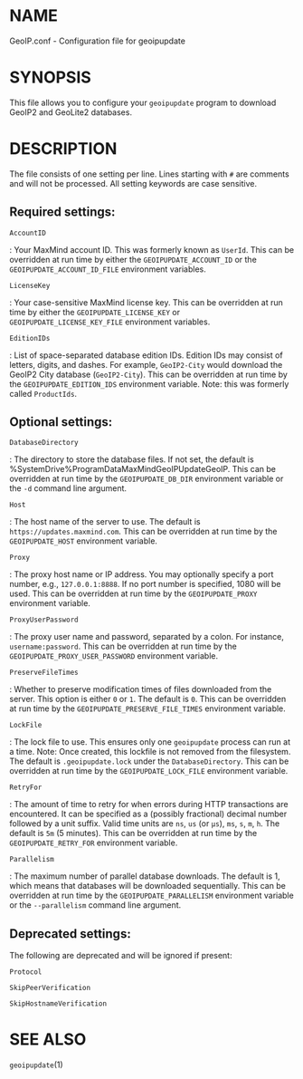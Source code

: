 # NAME

GeoIP.conf - Configuration file for geoipupdate

# SYNOPSIS

This file allows you to configure your `geoipupdate` program to
download GeoIP2 and GeoLite2 databases.

# DESCRIPTION

The file consists of one setting per line. Lines starting with `#`
are comments and will not be processed. All setting keywords are case
sensitive.

## Required settings:

`AccountID`

:   Your MaxMind account ID. This was formerly known as `UserId`. This can be
    overridden at run time by either the `GEOIPUPDATE_ACCOUNT_ID` or the
    `GEOIPUPDATE_ACCOUNT_ID_FILE` environment variables.

`LicenseKey`

:   Your case-sensitive MaxMind license key. This can be overridden at run time
    by either the `GEOIPUPDATE_LICENSE_KEY` or `GEOIPUPDATE_LICENSE_KEY_FILE`
    environment variables.

`EditionIDs`

:   List of space-separated database edition IDs. Edition IDs may consist
    of letters, digits, and dashes.  For example, `GeoIP2-City` would
    download the GeoIP2 City database (`GeoIP2-City`). This can be overridden
    at run time by the `GEOIPUPDATE_EDITION_IDS` environment variable. Note:
    this was formerly called `ProductIds`.

## Optional settings:

`DatabaseDirectory`

:   The directory to store the database files. If not set, the default is
    %SystemDrive%ProgramDataMaxMindGeoIPUpdateGeoIP. This can be overridden at run time by the `GEOIPUPDATE_DB_DIR`
    environment variable or the `-d` command line argument.

`Host`

:   The host name of the server to use. The default is `https://updates.maxmind.com`.
    This can be overridden at run time by the `GEOIPUPDATE_HOST` environment
    variable.

`Proxy`

:   The proxy host name or IP address. You may optionally specify a port
    number, e.g., `127.0.0.1:8888`. If no port number is specified, 1080
    will be used. This can be overridden at run time by the
    `GEOIPUPDATE_PROXY` environment variable.

`ProxyUserPassword`

:   The proxy user name and password, separated by a colon. For instance,
    `username:password`. This can be overridden at run time by the
    `GEOIPUPDATE_PROXY_USER_PASSWORD` environment variable.

`PreserveFileTimes`

:   Whether to preserve modification times of files downloaded from the
    server. This option is either `0` or `1`. The default is `0`. This
    can be overridden at run time by the `GEOIPUPDATE_PRESERVE_FILE_TIMES`
    environment variable.

`LockFile`

:   The lock file to use. This ensures only one `geoipupdate` process can run
    at a time. Note: Once created, this lockfile is not removed from the
    filesystem. The default is `.geoipupdate.lock` under the
    `DatabaseDirectory`. This can be overridden at run time by the
    `GEOIPUPDATE_LOCK_FILE` environment variable.

`RetryFor`

:   The amount of time to retry for when errors during HTTP transactions are
    encountered. It can be specified as a (possibly fractional) decimal number
    followed by a unit suffix. Valid time units are `ns`, `us` (or `µs`), `ms`,
    `s`, `m`, `h`. The default is `5m` (5 minutes). This can be overridden at
    run time by the `GEOIPUPDATE_RETRY_FOR` environment variable.

`Parallelism`

:   The maximum number of parallel database downloads. The default is
    1, which means that databases will be downloaded sequentially. This can be
    overridden at run time by the `GEOIPUPDATE_PARALLELISM` environment
    variable or the `--parallelism` command line argument.

## Deprecated settings:

The following are deprecated and will be ignored if present:

`Protocol`

`SkipPeerVerification`

`SkipHostnameVerification`

# SEE ALSO

`geoipupdate`(1)
